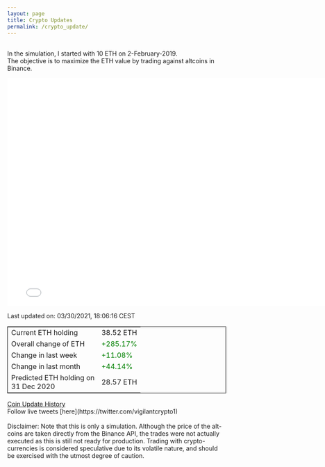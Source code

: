 ```yaml
---
layout: page
title: Crypto Updates
permalink: /crypto_update/
---
```

<!-- Global site tag (gtag.js) - Google Analytics -->
<script async src="https://www.googletagmanager.com/gtag/js?id=UA-103831149-5"></script>
<script>
  window.dataLayer = window.dataLayer || [];
  function gtag(){dataLayer.push(arguments);}
  gtag('js', new Date());

  gtag('config', 'UA-103831149-5');
</script>
<br>In the simulation, I started with 10 ETH on 2-February-2019.<br>The objective is to maximize the ETH value by trading against altcoins 
in Binance.

<iframe width="775" height="525" frameborder="0" scrolling="no" src="//plotly.com/~vikramaditya91/109.embed"></iframe>

Last updated on: 03/30/2021, 18:06:16 CEST 
<table style="border:1px solid black;margin-left:auto;margin-right:auto;">
	<tbody>
	<tr>
		<td>Current ETH holding</td>
		<td>     38.52 ETH</td>
	</tr>
	<tr>
		<td>Overall change of ETH</td>
		<td><font color="green">+285.17%</font></td>
	</tr>
	<tr>
		<td>Change in last week</td>
		<td><font color="green">+11.08%</font></td>
	</tr>
	<tr>
		<td>Change in last month</td>
		<td><font color="green">+44.14%</font></td>
	</tr>
    <tr>
		<td>Predicted ETH holding on<br>31 Dec 2020</td>
		<td>     28.57 ETH</td>
	</tr>
	</tbody>
</table>
<a href="{{ site.baseurl }}/crypto_history">Coin Update History</a>
<br>
Follow live tweets [here](https://twitter.com/vigilantcrypto1)
<br>
<br>
Disclaimer:
Note that this is only a simulation. Although the price of the alt-coins are taken directly from the Binance API, the trades were not actually executed as this is still not ready for production.
Trading with crypto-currencies is considered speculative due to its volatile nature, and should be exercised with the utmost degree of caution.